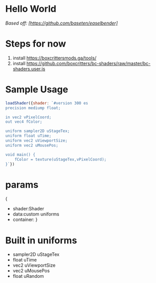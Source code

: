 # Hello World

*Based off: [https://github.com/baseten/easelbender]*

# Steps for now
1. install https://boxcrittersmods.ga/tools/
1. install https://github.com/boxcritters/bc-shaders/raw/master/bc-shaders.user.js
# Sample Usage
```js
loadShader({shader: `#version 300 es
precision mediump float;

in vec2 vPixelCoord;
out vec4 fColor;

uniform sampler2D uStageTex;
uniform float uTime;
uniform vec2 uViewportSize;
uniform vec2 uMousePos;

void main() {
	fColor = texture(uStageTex,vPixelCoord);
}`})
```

# params
{
* shader:Shader
* data:custom uniforms
* container:
}

# Built in uniforms
* sampler2D uStageTex
* float uTime
* vec2 uViewportSize
* vec2 uMousePos
* float uRandom

